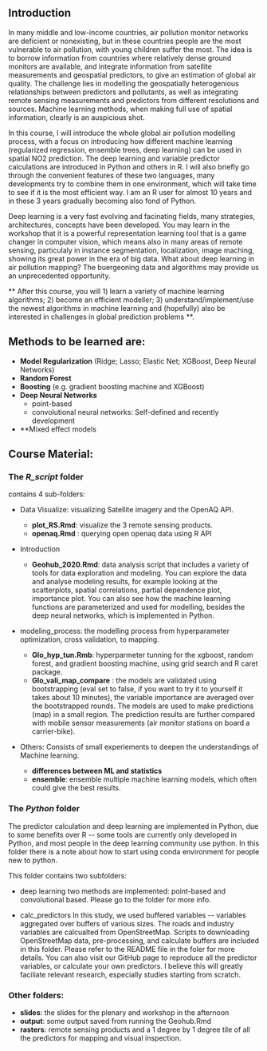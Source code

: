 ## Introduction

In many middle and low-income countries, air pollution monitor networks are deficient or nonexisting, but in these countries people are the most vulnerable to air pollution, with young children suffer the most. The idea is to borrow information from countries where relatively dense ground monitors are available, and integrate information from satellite measurements and geospatial predictors, to give an estimation of global air quality. The challenge lies in modelling the geospatially heterogenious relationships between predictors and pollutants, as well as integrating remote sensing measurements and predictors from different resolutions and sources. Machine learning methods, when making full use of spatial information, clearly is an auspicious shot. 

In this course, I will introduce the whole global air pollution modelling process, with a focus on introducing how different machine learning (regularized regression, ensemble trees, deep learning) can be used in spatial NO2 prediction. The deep learning and variable predictor calculations are introduced in Python and others in R. I will also briefly go through the convenient features of these two languages, many developments try to combine them in one environment, which will take time to see if it is the most efficient way. I am an R user for almost 10 years and in these 3 years gradually becoming also fond of Python.  

Deep learning is a very fast evolving and facinating fields, many strategies, architectures, concepts have been developed. You may learn in the workshop that it is a powerful representation learning tool that is a game changer in computer vision, which means also in many areas of remote sensing, particulaly in instance segmentation, localization, image maching, showing its great power in the era of big data. What about deep learning in air pollution mapping? The buergeoning data and algorithms may provide us an unprecedented opportunity.

** After this course, you will 1) learn a variety of machine learning algorithms; 2) become an efficient modeller; 3) understand/implement/use the newest algorithms in machine learning and (hopefully) also be interested in challenges in global prediction problems **.

## Methods to be learned are: 
- **Model Regularization** (Ridge; Lasso; Elastic Net; XGBoost, Deep Neural Networks)
- **Random Forest**
- **Boosting** (e.g. gradient boosting machine and XGBoost)
- **Deep Neural Networks** 
  - point-based
  - convolutional neural networks: Self-defined and recently development 
- **Mixed effect models 

## Course Material:
### The *R_script* folder 
contains 4 sub-folders: 
 

- Data Visualize: visualizing Satellite imagery and the OpenAQ API.
  - **plot_RS.Rmd**: visualize the 3 remote sensing products.
  - **openaq.Rmd** : querying open openaq data using R API 

- Introduction
  - **Geohub_2020.Rmd**: data analysis script that includes a variety of tools for data exploration and modeling. You can explore the data and analyse modeling results, for example looking at the scatterplots, spatial correlations, partial dependence plot, importance plot. You can also see how the machine learning functions are parameterized and used for modelling, besides the deep neural networks, which is implemented in Python. 

- modeling_process: the modelling process from hyperparameter optimization, cross validation, to mapping.

  - **Glo_hyp_tun.Rmb**: hyperparmeter tunning for the xgboost, random forest, and gradient boosting machine, using grid search and R caret package.
  - **Glo_vali_map_compare** : the models are validated using bootstrapping (eval set to false, if you want to try it to yourself it takes about 10 minutes), the variable importance are averaged over the bootstrapped rounds. The models are used to make predictions (map) in a small region. The prediction results are further compared with mobile sensor measurements (air monitor stations on board a carrier-bike).

- Others: Consists of small experiements to deepen the understandings of Machine learning.
  - **differences between ML and statistics**
  - **ensemble**: ensemble multiple machine learning models, which often could give the best results.

### The *Python* folder
The predictor calculation and deep learning are implemented in Python, due to some benefits over R -- some tools are currently only developed in Python, and most people in the deep learning community use python. In this folder there is a note about how to start using conda environment for people new to python.   

This folder contains two subfolders:

- deep learning
  two methods are implemented: point-based and convolutional based. Please go to the folder for more info. 
  
- calc_predictors
  In this study, we used buffered variables -- variables aggregated over buffers of various sizes. The roads and industry variables are calcualted from OpenStreetMap. Scripts to downloading OpenStreetMap data, pre-processing, and calculate buffers are included in this folder. Please refer to the README file in the foler for more details. You can also visit our GitHub page to reproduce all the predictor variables, or calculate your own predictors. I believe this will greatly faciliate relevant research, especially studies starting from scratch. 
 
### Other folders:
  - **slides**: the slides for the plenary and workshop in the afternoon
  - **output**: some output saved from running the Geohub.Rmd
  - **rasters**: remote sensing products and a 1 degree by 1 degree tile of all the predictors for mapping and visual inspection.
 
